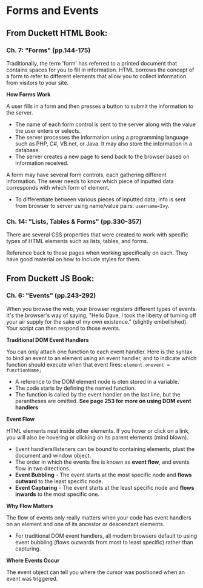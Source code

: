 # Forms and Events

## From Duckett HTML Book:

### Ch. 7: "Forms" (pp.144-175)

Traditionally, the term 'form' has referred to a printed document that contains spaces for you to fill in information. HTML borrows the concept of a form to refer to different elements that allow you to collect information from visitors to your site.

**How Forms Work**

A user fills in a form and then presses a button to submit the information to the server.
- The name of each form control is sent to the server along with the value the user enters or selects.
- The server processes the information using a programming language such as PHP, C#, VB.net, or Java. It may also store the information in a database.
- The server creates a new page to send back to the browser based on information received. 

A form may have several form controls, each gathering different information. The sever needs to know which piece of inputted data corresponds with which form of element. 
- To differentiate between various pieces of inputted data, info is sent from browser to server using name/value pairs: ```username=Ivy```.

### Ch. 14: "Lists, Tables & Forms" (pp.330-357)

There are several CSS properties that were created to work with specific types of HTML elements such as lists, tables, and forms.

Reference back to these pages when working specifically on each. They have good material on how to include styles for them. 

## From Duckett JS Book:

### Ch. 6: "Events" (pp.243-292)

When you browse the web, your browser registers different types of events. It's the browser's way of saying, "Hello Dave, I took the liberty of turning off your air supply for the sake of my own existence."
(slightly embellished). Your script can then respond to those events.

**Traditional DOM Event Handlers**

You can only attach one function to each event handler.
Here is the syntax to bind an event to an element using an event handler, and to indicate which function should execute when that event fires: ```element.onevent = functionName;```
- A reference to the DOM element node is oten stored in a variable. 
- The code starts by defining the named function.
- The function is called by the event handler on the last line, but the parantheses are omitted.
**See page 253 for more on using DOM event handlers**

**Event Flow**

HTML elements nest inside other elements. If you hover or click on a link, you will also be hovering or clicking on its parent elements (mind blown).
- Event handlers/listeners can be bound to containing elements, plust the document and window object. 
- The order in which the events fire is known as **event flow**, and events flow in two directions. 
- **Event Bubbling** - The event starts at the most specific node and **flows outward** to the least specific node. 
- **Event Capturing** - The event starts at the least specific node and **flows inwards** to the most specific one. 

**Why Flow Matters**

The flow of events only really matters when your code has event handlers on an element and one of its ancestor or descendant elements. 
- For traditional DOM event handlers, all modern browsers default to using event bubbling (flows outwards from most to least specific) rather than capturing.

**Where Events Occur**

The event object can tell you where the cursor was positioned when an event was triggered. 

  